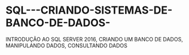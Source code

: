 # SQL---CRIANDO-SISTEMAS-DE-BANCO-DE-DADOS-
INTRODUÇÃO AO SQL SERVER 2016, CRIANDO UM BANCO DE DADOS, MANIPULANDO DADOS, CONSULTANDO DADOS
